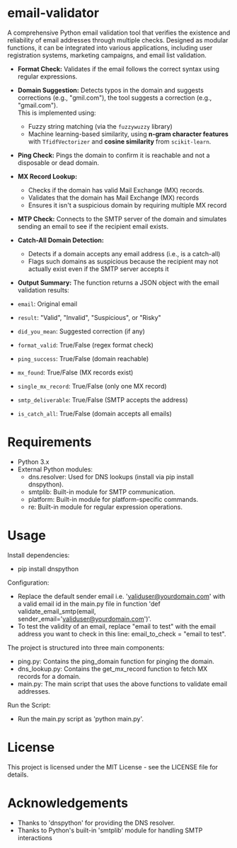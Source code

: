 # email-validator
A comprehensive Python email validation tool that verifies the existence and reliability of email addresses through multiple checks. Designed as modular functions, it can be integrated into various applications, including user registration systems, marketing campaigns, and email list validation.

- **Format Check:** Validates if the email follows the correct syntax using regular expressions.
- **Domain Suggestion:** Detects typos in the domain and suggests corrections (e.g., "gmil.com"), the tool suggests a correction (e.g., "gmail.com").  
  This is implemented using:
   - Fuzzy string matching (via the `fuzzywuzzy` library)
   - Machine learning-based similarity, using **n-gram character features** with `TfidfVectorizer` and **cosine similarity** from `scikit-learn`.

- **Ping Check:** Pings the domain to confirm it is reachable and not a disposable or dead domain.
- **MX Record Lookup:**
    - Checks if the domain has valid Mail Exchange (MX) records.
    - Validates that the domain has Mail Exchange (MX) records
    - Ensures it isn't a suspicious domain by requiring multiple MX record

- **MTP Check:** Connects to the SMTP server of the domain and simulates sending an email to see if the recipient email exists.
- **Catch-All Domain Detection:**
    - Detects if a domain accepts any email address (i.e., is a catch-all)
    - Flags such domains as suspicious because the recipient may not actually exist even if the SMTP server accepts it

- **Output Summary:**
The function returns a JSON object with the email validation results:
- `email`: Original email
- `result`: "Valid", "Invalid", "Suspicious", or "Risky"
- `did_you_mean`: Suggested correction (if any)
- `format_valid`: True/False (regex format check)
- `ping_success`: True/False (domain reachable)
- `mx_found`: True/False (MX records exist)
- `single_mx_record`: True/False (only one MX record)
- `smtp_deliverable`: True/False (SMTP accepts the address)
- `is_catch_all`: True/False (domain accepts all emails)

# Requirements

- Python 3.x
- External Python modules:
  - dns.resolver: Used for DNS lookups (install via pip install dnspython).
  - smtplib: Built-in module for SMTP communication.
  - platform: Built-in module for platform-specific commands.
  - re: Built-in module for regular expression operations.
 
# Usage

Install dependencies:
- pip install dnspython

Configuration:
- Replace the default sender email i.e. 'validuser@yourdomain.com' with a valid email id in the main.py file in function 'def validate_email_smtp(email, sender_email='validuser@yourdomain.com')'.
- To test the validity of an email, replace "email to test" with the email address you want to check in this line: email_to_check = "email to test".

The project is structured into three main components:

- ping.py: Contains the ping_domain function for pinging the domain.
- dns_lookup.py: Contains the get_mx_record function to fetch MX records for a domain.
- main.py: The main script that uses the above functions to validate email addresses.

Run the Script:
-  Run the main.py script as 'python main.py'.


# License

This project is licensed under the MIT License - see the LICENSE file for details.


# Acknowledgements

- Thanks to 'dnspython' for providing the DNS resolver.
- Thanks to Python's built-in 'smtplib' module for handling SMTP interactions
